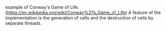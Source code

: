 example of Conway's Game of Life.(https://en.wikipedia.org/wiki/Conway%27s_Game_of_Life)
A feature of the implementation is the generation of cells and the destruction of cells by separate threads.
